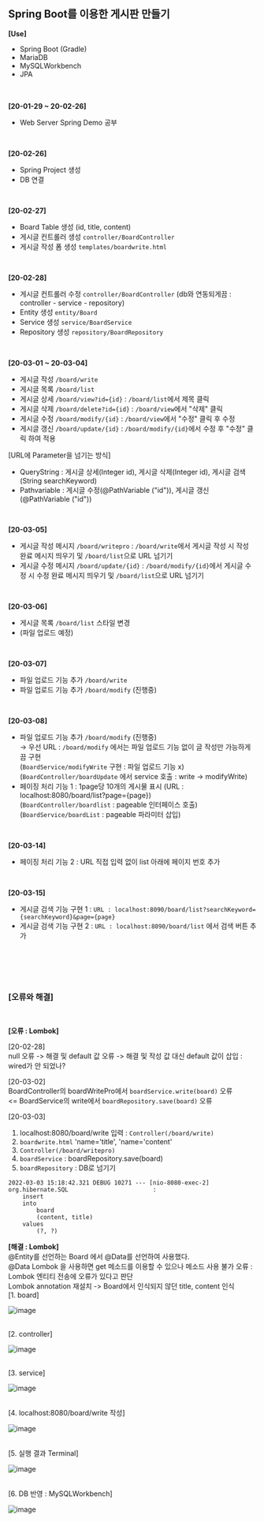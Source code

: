 <h2>Spring Boot를 이용한 게시판 만들기</h2>


**[Use]** <br>

- Spring Boot (Gradle)
- MariaDB
- MySQLWorkbench
- JPA
<br><br><br>

**[20-01-29 ~ 20-02-26]** <br>
- Web Server Spring Demo 공부
<br>

**[20-02-26]** <br>

- Spring Project 생성
- DB 연결
<br>

**[20-02-27]** <br>

- Board Table 생성 (id, title, content)
- 게시글 컨트롤러 생성 `controller/BoardController`
- 게시글 작성 폼 생성 `templates/boardwrite.html`
<br>

**[20-02-28]** <br>

- 게시글 컨트롤러 수정 `controller/BoardController` (db와 연동되게끔 : controller - service - repository)
- Entity 생성 `entity/Board`
- Service 생성 `service/BoardService`
- Repository 생성 `repository/BoardRepository`
<br>

**[20-03-01 ~ 20-03-04]** <br>

- 게시글 작성 `/board/write`
- 게시글 목록 `/board/list`
- 게시글 상세 `/board/view?id={id}` : `/board/list`에서 제목 클릭
- 게시글 삭제 `/board/delete?id={id}` : `/board/view`에서 "삭제" 클릭
- 게시글 수정 `/board/modify/{id}` : `/board/view`에서 "수정" 클릭 후 수정
- 게시글 갱신 `/board/update/{id}` : `/board/modify/{id}`에서 수정 후 "수정" 클릭 하여 적용 

[URL에 Parameter을 넘기는 방식] <br>
- QueryString : 게시글 상세(Integer id), 게시글 삭제(Integer id), 게시글 검색(String searchKeyword) <br>
- Pathvariable : 게시글 수정(@PathVariable ("id")), 게시글 갱신 (@PathVariable ("id")) <br>
<br>

**[20-03-05]** <br>
- 게시글 작성 메시지 `/board/writepro` : `/board/write`에서 게시글 작성 시 작성 완료 메시지 띄우기 및 `/board/list`으로 URL 넘기기
- 게시글 수정 메시지 `/board/update/{id}` : `/board/modify/{id}`에서 게시글 수정 시 수정 완료 메시지 띄우기 및 `/board/list`으로 URL 넘기기
<br>

**[20-03-06]** <br>
- 게시글 목록 `/board/list` 스타일 변경
- (파일 업로드 예정)
<br>

**[20-03-07]** <br>
- 파일 업로드 기능 추가 `/board/write`
- 파일 업로드 기능 추가 `/board/modify` (진행중)
<br>

**[20-03-08]** <br>
- 파일 업로드 기능 추가 `/board/modify` (진행중) <br>
-> 우선 URL : `/board/modify` 에서는 파일 업로드 기능 없이 글 작성만 가능하게끔 구현 <br>
(`BoardService/modifyWrite` 구현 : 파일 업로드 기능 x) <br>
(`BoardController/boardUpdate` 에서 service 호출 : write -> modifyWrite) <br>
- 페이징 처리 기능 1 : 1page당 10개의 게시물 표시 (URL : localhost:8080/board/list?page={page}) <br>
(`BoardController/boardlist` : pageable 인터페이스 호출) <br>
(`BoardService/boardList` : pageable 파라미터 삽입) <br>
<br>

**[20-03-14]** <br>
- 페이징 처리 기능 2 : URL 직접 입력 없이 list 아래에 페이지 번호 추가 <br>
<br>

**[20-03-15]** <br>
- 게시글 검색 기능 구현 1 : `URL : localhost:8090/board/list?searchKeyword={searchKeyword}&page={page}` <br>
- 게시글 검색 기능 구현 2 : `URL : localhost:8090/board/list` 에서 검색 버튼 추가 <br>
<br>



<br><br>

<h3>[오류와 해결]</h3>
<br>

**[오류 : Lombok]** <br>

[20-02-28] <br>
null 오류 -> 해결 및 default 값 오류 -> 해결 및 작성 값 대신 default 값이 삽입 : wired가 안 되었나?

[20-03-02] <br>
BoardController의 boardWritePro에서 `boardService.write(board)` 오류 <br>
<=
BoardService의 write에서 `boardRepository.save(board)` 오류

[20-03-03] <br>
1. localhost:8080/board/write 입력 : `Controller(/board/write)` <br>
2. `boardwrite.html` 'name='title', 'name='content' <br>
3. `Controller(/board/writepro)` <br>
4. `boardService` : boardRepository.save(board) <br>
5. `boardRepository` : DB로 넘기기 <br>

```
2022-03-03 15:18:42.321 DEBUG 10271 --- [nio-8080-exec-2] org.hibernate.SQL                        : 
    insert 
    into
        board
        (content, title) 
    values
        (?, ?)
```
**[해결 : Lombok]** <br>
@Entity를 선언하는 Board 에서 @Data를 선언하여 사용했다. <br>
@Data Lombok 을 사용하면 get 메소드를 이용할 수 있으나 메소드 사용 불가 오류 : Lombok 엔티티 전송에 오류가 있다고 판단 <br>
Lombok annotation 재설치 -> Board에서 인식되지 않던 title, content 인식 <br>
[1. board] <br>

![image](https://user-images.githubusercontent.com/98372474/156513831-0afa9c74-e84f-4162-a97e-1280041fefd8.png)
<br><br>

[2. controller] <br>

![image](https://user-images.githubusercontent.com/98372474/156513908-4eb1e11a-978d-4852-bba2-dd9a43fd2e8c.png)
<br><br>

[3. service] <br>

![image](https://user-images.githubusercontent.com/98372474/156513966-d5f0fa10-5132-4d76-b21e-87be4e4524ff.png)
<br><br>

[4. localhost:8080/board/write 작성] <br>

![image](https://user-images.githubusercontent.com/98372474/156513985-ca71ef7b-b6e3-463a-ae7f-730735be9e1f.png)
<br><br>

[5. 실행 결과 Terminal] <br> 

![image](https://user-images.githubusercontent.com/98372474/156514092-77dc28c6-0f02-4607-9007-feedb27881ac.png)
<br><br>

[6. DB 반영 : MySQLWorkbench] <br>

![image](https://user-images.githubusercontent.com/98372474/156514200-94cb105a-5eaa-4856-9d5b-c517020c71cf.png)
<br><br>


